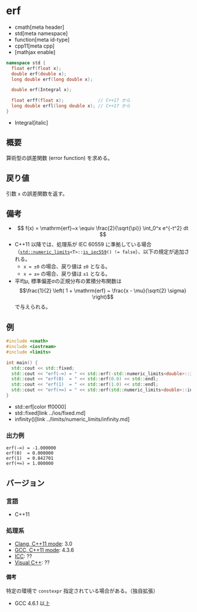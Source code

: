 # erf
* cmath[meta header]
* std[meta namespace]
* function[meta id-type]
* cpp11[meta cpp]
* [mathjax enable]

```cpp
namespace std {
  float erf(float x);
  double erf(double x);
  long double erf(long double x);

  double erf(Integral x);

  float erff(float x);             // C++17 から
  long double erfl(long double x); // C++17 から
}
```
* Integral[italic]

## 概要
算術型の誤差関数 (error function) を求める。


## 戻り値
引数 `x` の誤差関数を返す。


## 備考
- $$ f(x) = \mathrm{erf}~x \equiv \frac{2}{\sqrt{\pi}} \int_0^x e^{-t^2} dt $$
- C++11 以降では、処理系が IEC 60559 に準拠している場合（[`std::numeric_limits`](../limits/numeric_limits.md)`<T>::`[`is_iec559`](../limits/numeric_limits/is_iec559.md)`() != false`）、以下の規定が追加される。
    - `x = ±0` の場合、戻り値は `±0` となる。
    - `x = ±∞` の場合、戻り値は `±1` となる。
- 平均μ, 標準偏差σの正規分布の累積分布関数は $$\frac{1}{2} \left( 1 + \mathrm{erf} ~ \frac{x - \mu}{\sqrt{2} \sigma} \right)$$ で与えられる。


## 例
```cpp example
#include <cmath>
#include <iostream>
#include <limits>

int main() {
  std::cout << std::fixed;
  std::cout << "erf(-∞) = " << std::erf(-std::numeric_limits<double>::infinity()) << std::endl;
  std::cout << "erf(0)  = " << std::erf(0.0) << std::endl;
  std::cout << "erf(1)  = " << std::erf(1.0) << std::endl;
  std::cout << "erf(+∞) = " << std::erf(std::numeric_limits<double>::infinity()) << std::endl;
}
```
* std::erf[color ff0000]
* std::fixed[link ../ios/fixed.md]
* infinity()[link ../limits/numeric_limits/infinity.md]

### 出力例
```
erf(-∞) = -1.000000
erf(0)  = 0.000000
erf(1)  = 0.842701
erf(+∞) = 1.000000
```

## バージョン
### 言語
- C++11

### 処理系
- [Clang, C++11 mode](/implementation.md#clang): 3.0
- [GCC, C++11 mode](/implementation.md#gcc): 4.3.6
- [ICC](/implementation.md#icc): ??
- [Visual C++](/implementation.md#visual_cpp): ??

#### 備考
特定の環境で `constexpr` 指定されている場合がある。（独自拡張）

- GCC 4.6.1 以上
